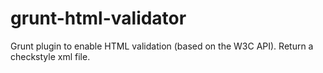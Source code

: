 grunt-html-validator
====================

Grunt plugin to enable HTML validation (based on the W3C API). Return a checkstyle xml file.
